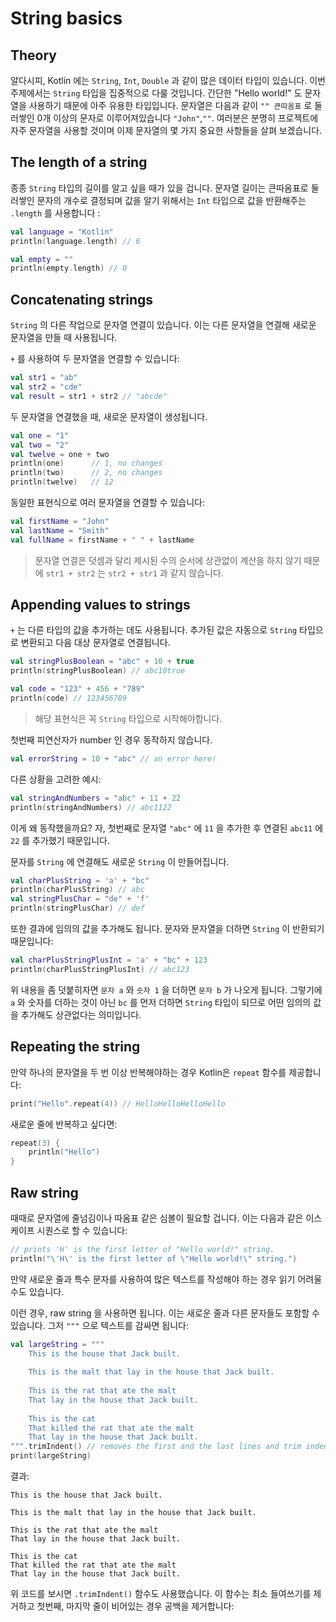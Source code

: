 # String basics

## Theory

알다시피, Kotlin 에는 `String`, `Int`, `Double` 과 같이 많은 데이터 타입이 있습니다. 이번 주제에서는 `String` 타입을 집중적으로 다룰 것입니다. 간단한 "Hello world!" 도 문자열을 사용하기 때문에 아주 유용한 타입입니다. 문자열은 다음과 같이 `"" 큰따옴표` 로 둘러쌓인 0개 이상의 문자로 이루어져있습니다 `"John"`,`""`. 여러분은 분명히 프로젝트에 자주 문자열을 사용할 것이며 이제 문자열의 몇 가지 중요한 사항들을 살펴 보겠습니다.

## The length of a string

종종 `String` 타입의 길이를 알고 싶을 때가 있을 겁니다. 문자열 길이는 큰따옴표로 둘러쌓인 문자의 개수로 결정되며 값을 알기 위해서는 `Int` 타입으로 값을 반환해주는 `.length` 를 사용합니다 :

```kotlin
val language = "Kotlin"
println(language.length) // 6

val empty = ""
println(empty.length) // 0
```

## Concatenating strings

`String` 의 다른 작업으로 문자열 연결이 있습니다. 이는 다른 문자열을 연결해 새로운 문자열을 만들 때 사용됩니다.

`+` 를 사용하여 두 문자열을 연결할 수 있습니다:

```kotlin
val str1 = "ab"
val str2 = "cde"
val result = str1 + str2 // "abcde"
```

두 문자열을 연결했을 때, 새로운 문자열이 생성됩니다.

```kotlin
val one = "1"
val two = "2"
val twelve = one + two 
println(one)      // 1, no changes
println(two)      // 2, no changes
println(twelve)   // 12
```

동일한 표현식으로 여러 문자열을 연결할 수 있습니다:

```kotlin
val firstName = "John"
val lastName = "Smith"
val fullName = firstName + " " + lastName
```

> 문자열 연결은 덧셈과 달리 제시된 수의 순서에 상관없이 계산을 하지 않기 때문에 `str1 + str2` 는 `str2 + str1` 과 같지 않습니다.

## Appending values to strings

`+` 는 다른 타입의 값을 추가하는 데도 사용됩니다. 추가된 값은 자동으로 `String` 타입으로 변환되고 다음 대상 문자열로 연결됩니다.

```kotlin
val stringPlusBoolean = "abc" + 10 + true
println(stringPlusBoolean) // abc10true

val code = "123" + 456 + "789"
println(code) // 123456789
```

> 해당 표현식은 꼭 `String` 타입으로 시작해야합니다.

첫번째 피연산자가 number 인 경우 동작하지 않습니다.

```kotlin
val errorString = 10 + "abc" // an error here!
```

다른 상황을 고려한 예시:

```kotlin
val stringAndNumbers = "abc" + 11 + 22
println(stringAndNumbers) // abc1122
```

이게 왜 동작했을까요? 자, 첫번째로 문자열 `"abc"` 에 `11` 을 추가한 후 연결된 `abc11` 에 `22` 를 추가했기 때문입니다.

문자를 `String` 에 연결해도 새로운 `String` 이 만들어집니다.

```kotlin
val charPlusString = 'a' + "bc"
println(charPlusString) // abc
val stringPlusChar = "de" + 'f'
println(stringPlusChar) // def
```

또한 결과에 임의의 값을 추가해도 됩니다. 문자와 문자열을 더하면 `String` 이 반환되기 때문입니다:

```kotlin
val charPlusStringPlusInt = 'a' + "bc" + 123
println(charPlusStringPlusInt) // abc123
```

위 내용을 좀 덧붙히자면 `문자 a` 와 `숫자 1` 을 더하면 `문자 b` 가 나오게 됩니다. 그렇기에 `a` 와 숫자를 더하는 것이 아닌 `bc` 를 먼저 더하면 `String` 타입이 되므로 어떤 임의의 값을 추가해도 상관없다는 의미입니다.

## Repeating the string

만약 하나의 문자열을 두 번 이상 반복해야하는 경우 Kotlin은 `repeat` 함수를 제공합니다:

```kotlin
print("Hello".repeat(4)) // HelloHelloHelloHello
```

새로운 줄에 반복하고 싶다면:

```kotlin
repeat(3) {
	println("Hello")
}
```

## Raw string

때때로 문자열에 줄넘김이나 따옴표 같은 심볼이 필요할 겁니다. 이는 다음과 같은 이스케이프 시퀀스로 할 수 있습니다:

```kotlin
// prints 'H' is the first letter of "Hello world!" string.
println("\'H\' is the first letter of \"Hello world!\" string.")
```

만약 새로운 줄과 특수 문자를 사용하여 많은 텍스트를 작성해야 하는 경우 읽기 어려울 수도 있습니다.

이런 경우, raw string 을 사용하면 됩니다. 이는 새로운 줄과 다른 문자들도 포함할 수 있습니다. 그저 `"""` 으로 텍스트를 감싸면 됩니다:

```kotlin
val largeString = """
    This is the house that Jack built.
      
    This is the malt that lay in the house that Jack built.
       
    This is the rat that ate the malt
    That lay in the house that Jack built.
       
    This is the cat
    That killed the rat that ate the malt
    That lay in the house that Jack built.
""".trimIndent() // removes the first and the last lines and trim indents
print(largeString)
```

결과:

```
This is the house that Jack built.

This is the malt that lay in the house that Jack built.

This is the rat that ate the malt
That lay in the house that Jack built.

This is the cat
That killed the rat that ate the malt
That lay in the house that Jack built.
```

위 코드를 보시면 `.trimIndent()` 함수도 사용했습니다. 이 함수는 최소 들여쓰기를 제거하고 첫번째, 마지막 줄이 비어있는 경우 공백을 제거합니다:
